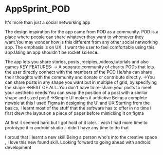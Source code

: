 # AppSprint_POD
It's more than just a social networking app

The design inspiration for the app came from POD as a community. POD is a place where people can share whatever they want to whomever they want.You may wonder how is this different from any other social networking app. The emphasis is on UX .
I want the user to feel comfortable using this app.Using an app shouldn't be rocket science.

The app lets you share stories, posts ,recipies,,videos,tutorials and also games 
KEY FEATURES:
-> A separate community of charity PODs that lets the user directly connect with the members of the POD.He/she can share their thoughts with the community and donate or contribute directly.
->You can share posts in any shape you want but in multiple of grid, by specifying the shape
->BEST OF ALL..You don't have to re-share your posts to meet your aesthetic needs.You can swap the position of a post with a similar shape and sized post!
->Simple UI makes it addictive
Being a complete newbie at this I used Figma in  designing the UI and UX
Starting from the basics, I learnt most of the stuff that the software has to offer in no time
I first drew the layout on a piece of paper before mimicking it on figma
 
At first it seemed hard but I got hold of it later. 
I wish I had more time to prototype it in android studio .I didn't have any time to do that 

I proud that I learnt a new skill.Being a person who's into the creative space , I love this new found skill. Looking forward to going ahead with android development


